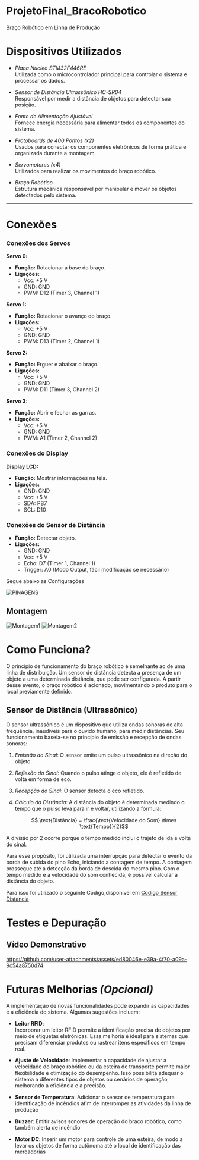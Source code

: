 # ProjetoFinal_BracoRobotico
Braço Robótico em Linha de Produção

# Dispositivos Utilizados  

- *Placa Nucleo STM32F446RE*  
  Utilizada como o microcontrolador principal para controlar o sistema e processar os dados.  

- *Sensor de Distância Ultrassônico HC-SR04*  
  Responsável por medir a distância de objetos para detectar sua posição.  

- *Fonte de Alimentação Ajustável*  
  Fornece energia necessária para alimentar todos os componentes do sistema.  

- *Protoboards de 400 Pontos (x2)*  
  Usados para conectar os componentes eletrônicos de forma prática e organizada durante a montagem.  

- *Servomotores (x4)*  
  Utilizados para realizar os movimentos do braço robótico.  

- *Braço Robótico*  
  Estrutura mecânica responsável por manipular e mover os objetos detectados pelo sistema.

---

# Conexões  
### **Conexões dos Servos**  
**Servo 0:**  
- **Função:** Rotacionar a base do braço.  
- **Ligações:**  
  - Vcc: +5 V  
  - GND: GND  
  - PWM: D12 (Timer 3, Channel 1)  

**Servo 1:**  
- **Função:** Rotacionar o avanço do braço.  
- **Ligações:**  
  - Vcc: +5 V  
  - GND: GND  
  - PWM: D13 (Timer 2, Channel 1)  

**Servo 2:**  
- **Função:** Erguer e abaixar o braço.  
- **Ligações:**  
  - Vcc: +5 V  
  - GND: GND  
  - PWM: D11 (Timer 3, Channel 2)  

**Servo 3:**  
- **Função:** Abrir e fechar as garras.  
- **Ligações:**  
  - Vcc: +5 V  
  - GND: GND  
  - PWM: A1 (Timer 2, Channel 2)  

### **Conexões do Display**  
**Display LCD:**  
- **Função:** Mostrar informações na tela.  
- **Ligações:**  
  - GND: GND  
  - Vcc: +5 V  
  - SDA: PB7  
  - SCL: D10  

### **Conexões do Sensor de Distância**  
- **Função:** Detectar objeto.  
- **Ligações:**  
  - GND: GND  
  - Vcc: +5 V  
  - Echo: D7 (Timer 1, Channel 1)  
  - Trigger: A0 (Modo Output, fácil modificação se necessário)  

Segue abaixo as Configurações

![PINAGENS](IMG/Pinagens_ProjetoFinal_BracoRobotico.jpg)

## **Montagem**
![Montagem1](IMG/Funcionamento1_ProjetoFinal_BracoRobotico.jpg)
![Montagem2](IMG/Funcionamento2_ProjetoFinal_BracoRobotico.jpg)

# Como  Funciona?  

O princípio de funcionamento do braço robótico é semelhante ao de uma linha de distribuição. Um sensor de distância detecta a presença de um objeto a uma determinada distância, que pode ser configurada. A partir desse evento, o braço robótico é acionado, movimentando o produto para o local previamente definido.

## Sensor de Distância (Ultrassônico)  

O sensor ultrassônico é um dispositivo que utiliza ondas sonoras de alta frequência, inaudíveis para o ouvido humano, para medir distâncias. Seu funcionamento baseia-se no princípio de emissão e recepção de ondas sonoras:  

1. *Emissão do Sinal*: O sensor emite um pulso ultrassônico na direção do objeto.  
2. *Reflexão do Sinal*: Quando o pulso atinge o objeto, ele é refletido de volta em forma de eco.  
3. *Recepção do Sinal*: O sensor detecta o eco refletido.  
4. *Cálculo da Distância*: A distância do objeto é determinada medindo o tempo que o pulso leva para ir e voltar, utilizando a fórmula:  

   $$ \text{Distância} = \frac{\text{Velocidade do Som} \times \text{Tempo}}{2}$$ 

A divisão por 2 ocorre porque o tempo medido inclui o trajeto de ida e volta do sinal.  


Para esse propósito, foi utilizada uma interrupção para detectar o evento da borda de subida do pino Echo, iniciando a contagem de tempo. A contagem prossegue até a detecção da borda de descida do mesmo pino. Com o tempo medido e a velocidade do som conhecida, é possível calcular a distância do objeto.

Para isso foi utilizado o seguinte Código,disponivel em [Codigo Sensor Distancia](https://controllerstech.com/hcsr04-ultrasonic-sensor-and-stm32/)


# Testes e Depuração 
## **Vídeo Demonstrativo**  


https://github.com/user-attachments/assets/ed80046e-e39a-4f70-a09a-9c54a8750d74



# Futuras Melhorias *(Opcional)*  

A implementação de novas funcionalidades pode expandir as capacidades e a eficiência do sistema. Algumas sugestões incluem:  

- **Leitor RFID**:  
  Incorporar um leitor RFID permite a identificação precisa de objetos por meio de etiquetas eletrônicas. Essa melhoria é ideal para sistemas que precisam diferenciar produtos ou rastrear itens específicos em tempo real.  

- **Ajuste de Velocidade**:
  Implementar a capacidade de ajustar a velocidade do braço robótico ou da esteira de transporte permite maior flexibilidade e otimização do desempenho. Isso possibilita adequar o sistema a diferentes tipos de objetos ou cenários de operação, melhorando a eficiência e a precisão.

- **Sensor de Temperatura**:
  Adicionar o sensor de temperatura para identificação de incêndios afim de interromper as atividades da linha de produção

- **Buzzer**:
  Emitir avisos sonores de operação do braço robótico, como também alerta de incêndio

- **Motor DC**:
  Inserir um motor para controle de uma esteira, de modo a levar os objetos de forma autônoma até o local de identificação das mercadorias 
  
  
